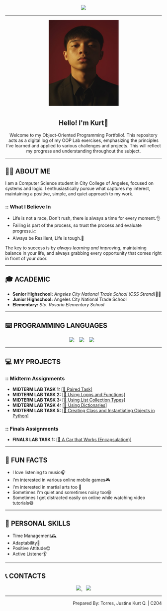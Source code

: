 <p align="center">
    <img src="https://capsule-render.vercel.app/api?type=waving&height=200&text=Torres%20Justine%20Kurt&fontAlign=50&fontSize=70&fontColor=00FFFF&desc=OOP%20PORTFOLIO%20&descAlign=50&descAlignY=65&descSize=20&animation=fadeIn&color=000033,4B0082,191970&textBg=false&reversal=false"/>
</p>

---

<div align="center">
    <img src="assets/IMG.jpg"
        alt="Profile picture"
        width="225"
        height="275"/>
</div>

<h1 align="center"></h1>

<h2 align="center">
    <strong>Hello! I'm Kurt👋</strong>
</h2>

<p align="center">
Welcome to my Object-Oriented Programming Portfolio!. This repository acts as a digital log of my OOP Lab exercises, emphasizing the principles I've learned and applied to various challenges and projects.
This will reflect my progress and understanding throughout the subject.
</p>

---

## 🕵️‍♂️ ABOUT ME

<p>
I am a Computer Science student in City College of Angeles, focused on systems and logic. I enthusiastically pursue what captures my interest, maintaining a positive, simple, and quiet approach to my work.
</p>

<h3> :: What I Believe In </h3>
<ul>
    <li>Life is not a race, Don't rush, there is always a time for every moment.👌</li>
    <li>Failing is part of the process, so trust the process and evaluate progress.📈</li>
    <li>Always be Resilient, Life is tough.💪</li>
</ul>

<p>
The key to success is by <em>always learning and improving</em>, maintaining balance in your life, and always grabbing every opportunity that comes right in front of your door.
</p>

---

## 🎓 ACADEMIC
<ul>
    <li><strong>Senior Highschool:</strong> <em>Angeles City National Trade School (CSS Strand)</em>👨‍💻</li>
    <li><strong>Junior Highschool:</strong> <em">Angeles City National Trade School</em></li>
    <li><strong>Elementary:</strong> <em>Sto. Rosario Elementary School</em></li>
</ul>

---
 
## ⌨️ PROGRAMMING LANGUAGES 
<p align="center">
<img src="https://img.shields.io/badge/Python-3776AB?style=for-the-badge&logo=python&logoColor=white&color=4B0082" height="50"/> 
&nbsp;&nbsp;
<img src="https://img.shields.io/badge/C-00599C?style=for-the-badge&logo=c&logoColor=white&color=191970" height="50"/> 
&nbsp;&nbsp;
<img src="https://img.shields.io/badge/java-007396?style=for-the-badge&logo=java&logoColor=white&color=00FFFF" height="50"/> 
&nbsp;&nbsp;
</p>

---

## 💻 MY PROJECTS 

<h3>:: Midterm Assignments</h3>
<ul>
    <li><strong>MIDTERM LAB TASK 1:</strong> <a href="https://github.com/Justine-Kurt-Torres/7OOP-Lab-Task/blob/main/assets/MidtermLabTask1.pdf">[📂 Paired Task]</a></li>
    <li><strong>MIDTERM LAB TASK 2:</strong> <a href="https://github.com/Justine-Kurt-Torres/7OOP-Lab-Task/blob/main/assets/MidtermLabTask2.pdf">[📂 Using Loops and Functions]</a></li>
    <li><strong>MIDTERM LAB TASK 3:</strong> <a href="https://github.com/Justine-Kurt-Torres/7OOP-Lab-Task/blob/main/assets/MidtermLabTask3.pdf">[📂 Using List Collection Types]</a></li>
    <li><strong>MIDTERM LAB TASK 4:</strong> <a href="https://github.com/Justine-Kurt-Torres/7OOP-Lab-Task/blob/main/assets/MidtermLabTask4.pdf">[📂 Using Dictionaries]</a></li>
    <li><strong>MIDTERM LAB TASK 5:</strong> <a href="https://github.com/Justine-Kurt-Torres/7OOP-Lab-Task/blob/main/assets/MidtermLabTask5.pdf">[📂 Creating Class and Instantiating Objects in Python]</a></li>
</ul>

<h3>:: Finals Assignments</h3>
<ul>
    <li><strong>FINALS LAB TASK 1:</strong> <a href="https://github.com/Justine-Kurt-Torres/7OOP-Lab-Task/blob/main/assets/FinalsLabTask1.pdf">[📂 A Car that Works (Encapsulation)]</a></li>
</ul>

---

## 🤩 FUN FACTS

<ul>
    <li>I love listening to music🎧</li>
    <li>I'm interested in various online mobile games🎮</li>
    <li>I'm interested in martial arts too 💪</li>
    <li>Sometimes I'm quiet and sometimes noisy too😆</li>
    <li>Sometimes I get distracted easily on online while watching video tutorials😅</li>
</ul>

---

## 📌 PERSONAL SKILLS
<ul>
    <li> Time Management🕰️ </li>  
    <li> Adaptability🔄  </li>
    <li> Positive Attitude😊 </li> 
    <li> Active Listener👂  </li>
</ul>

---

## 📞 CONTACTS

<p align="center">
    <a href="mailto:jtorres24-0064@cca.edu.ph" target="_blank">
        <img src="https://img.shields.io/badge/Email-D14836?style=for-the-badge&logo=gmail&logoColor=white&color=4B0082" height="40"/>
    </a>
    &nbsp;&nbsp;
    <a href="https://www.facebook.com/torresjustine.kurt" target="_blank">
        <img src="https://img.shields.io/badge/Facebook-1877F2?style=for-the-badge&logo=facebook&logoColor=white&color=191970" height="40"/>
    </a>
</p>

---

<p align="right">
    Prepared By: Torres, Justine Kurt Q. | C204
</p>


